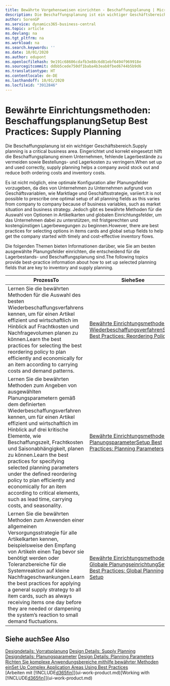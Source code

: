 ```yaml
---
title: Bewährte Vorgehensweisen einrichten - Beschaffungsplanung | Microsoft Docs
description: Die Beschaffungsplanung ist ein wichtiger Geschäftsbereich. Eingerichtet und korrekt eingesetzt hilft die Beschaffungsplanung einem Unternehmen, fehlende Lagerbestände zu vermeiden sowie Bestellungs- und Lagerkosten zu verringern.
author: SorenGP
ms.service: dynamics365-business-central
ms.topic: article
ms.devlang: na
ms.tgt_pltfrm: na
ms.workload: na
ms.search.keywords: ''
ms.date: 10/01/2020
ms.author: edupont
ms.openlocfilehash: 9e191c68606cdafb3e88c6d81ebf6494f969918e
ms.sourcegitcommit: ddbb5cede750df1baba4b3eab8fbed6744b5b9d6
ms.translationtype: HT
ms.contentlocale: de-DE
ms.lasthandoff: 10/01/2020
ms.locfileid: "3912846"
---
```

# <a name="setup-best-practices-supply-planning"></a><span data-ttu-id="eaec6-104">Bewährte Einrichtungsmethoden: Beschaffungsplanung</span><span class="sxs-lookup"><span data-stu-id="eaec6-104">Setup Best Practices: Supply Planning</span></span>
<span data-ttu-id="eaec6-105">Die Beschaffungsplanung ist ein wichtiger Geschäftsbereich.</span><span class="sxs-lookup"><span data-stu-id="eaec6-105">Supply planning is a critical business area.</span></span> <span data-ttu-id="eaec6-106">Eingerichtet und korrekt eingesetzt hilft die Beschaffungsplanung einem Unternehmen, fehlende Lagerbestände zu vermeiden sowie Bestellungs- und Lagerkosten zu verringern.</span><span class="sxs-lookup"><span data-stu-id="eaec6-106">When set up and used correctly, supply planning helps a company avoid stock out and reduce both ordering costs and inventory costs.</span></span>  

 <span data-ttu-id="eaec6-107">Es ist nicht möglich, eine optimale Konfiguration aller Planungsfelder vorzugeben, da dies von Unternehmen zu Unternehmen aufgrund von Geschäftsvariablen, wie Marktlage und Geschäftsstrategie, variiert.</span><span class="sxs-lookup"><span data-stu-id="eaec6-107">It is not possible to prescribe one optimal setup of all planning fields as this varies from company to company because of business variables, such as market situation and business strategy.</span></span> <span data-ttu-id="eaec6-108">Jedoch gibt es bewährte Methoden für die Auswahl von Optionen in Artikelkarten und globalen Einrichtungsfelder, um das Unternehmen dabei zu unterstützen, mit fristgerechten und kostengünstigen Lagerbewegungen zu beginnen.</span><span class="sxs-lookup"><span data-stu-id="eaec6-108">However, there are best practices for selecting options in items cards and global setup fields to help get the company started with timely and cost-effective inventory flows.</span></span>  

 <span data-ttu-id="eaec6-109">Die folgenden Themen bieten Informationen darüber, wie Sie am besten ausgewählte Planungsfelder einrichten, die entscheidend für die Lagerbestands- und Beschaffungsplanung sind.</span><span class="sxs-lookup"><span data-stu-id="eaec6-109">The following topics provide best-practice information about how to set up selected planning fields that are key to inventory and supply planning.</span></span>  

|<span data-ttu-id="eaec6-110">**Prozess**</span><span class="sxs-lookup"><span data-stu-id="eaec6-110">**To**</span></span>|<span data-ttu-id="eaec6-111">**Siehe**</span><span class="sxs-lookup"><span data-stu-id="eaec6-111">**See**</span></span>|  
|------------|-------------|  
|<span data-ttu-id="eaec6-112">Lernen Sie die bewährten Methoden für die Auswahl des besten Wiederbeschaffungsverfahrens kennen, um für einen Artikel effizient und wirtschaftlich im Hinblick auf Frachtkosten und Nachfragevolumen planen zu können.</span><span class="sxs-lookup"><span data-stu-id="eaec6-112">Learn the best practices for selecting the best reordering policy to plan efficiently and economically for an item according to carrying costs and demand patterns.</span></span>|[<span data-ttu-id="eaec6-113">Bewährte Einrichtungsmethoden: Wiederbeschaffungsverfahren</span><span class="sxs-lookup"><span data-stu-id="eaec6-113">Setup Best Practices: Reordering Policies</span></span>](setup-best-practices-reordering-policies.md)|  
|<span data-ttu-id="eaec6-114">Lernen Sie die bewährten Methoden zum Angeben von ausgewählten Planungsparametern gemäß dem definierten Wiederbeschaffungsverfahren kennen, um für einen Artikel effizient und wirtschaftlich im Hinblick auf drei kritische Elemente, wie Beschaffungszeit, Frachtkosten und Saisonabhängigkeit, planen zu können.</span><span class="sxs-lookup"><span data-stu-id="eaec6-114">Learn the best practices for specifying selected planning parameters under the defined reordering policy to plan efficiently and economically for an item according to critical elements, such as lead time, carrying costs, and seasonality.</span></span>|[<span data-ttu-id="eaec6-115">Bewährte Einrichtungsmethoden: Planungsparameter</span><span class="sxs-lookup"><span data-stu-id="eaec6-115">Setup Best Practices: Planning Parameters</span></span>](setup-best-practices-planning-parameters.md)|  
|<span data-ttu-id="eaec6-116">Lernen Sie die bewährten Methoden zum Anwenden einer allgemeinen Versorgungsstrategie für alle Artikelkarten kennen, beispielsweise den Empfang von Artikeln einen Tag bevor sie benötigt werden oder Toleranzbereiche für die Systemreaktion auf kleine Nachfrageschwankungen.</span><span class="sxs-lookup"><span data-stu-id="eaec6-116">Learn the best practices for applying a general supply strategy to all item cards, such as always receiving items one day before they are needed or dampening the system’s reaction to small demand fluctuations.</span></span>|[<span data-ttu-id="eaec6-117">Bewährte Einrichtungsmethoden: Globale Planungseinrichtung</span><span class="sxs-lookup"><span data-stu-id="eaec6-117">Setup Best Practices: Global Planning Setup</span></span>](setup-best-practices-global-planning-setup.md)|  

## <a name="see-also"></a><span data-ttu-id="eaec6-118">Siehe auch</span><span class="sxs-lookup"><span data-stu-id="eaec6-118">See Also</span></span>  
 <span data-ttu-id="eaec6-119">[Designdetails: Vorratsplanung](design-details-supply-planning.md) </span><span class="sxs-lookup"><span data-stu-id="eaec6-119">[Design Details: Supply Planning](design-details-supply-planning.md) </span></span>  
 <span data-ttu-id="eaec6-120">[Designdetails: Planungsparameter](design-details-planning-parameters.md) </span><span class="sxs-lookup"><span data-stu-id="eaec6-120">[Design Details: Planning Parameters](design-details-planning-parameters.md) </span></span>  
 [<span data-ttu-id="eaec6-121">Richten Sie komplexe Anwendungsbereiche mithilfe bewährter Methoden ein</span><span class="sxs-lookup"><span data-stu-id="eaec6-121">Set Up Complex Application Areas Using Best Practices</span></span>](set-up-complex-application-areas-using-best-practices.md)  
 <span data-ttu-id="eaec6-122">[Arbeiten mit [!INCLUDE[d365fin](includes/d365fin_md.md)]](ui-work-product.md)</span><span class="sxs-lookup"><span data-stu-id="eaec6-122">[Working with [!INCLUDE[d365fin](includes/d365fin_md.md)]](ui-work-product.md)</span></span>
